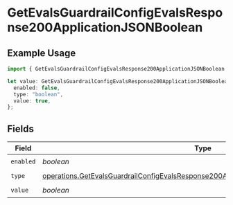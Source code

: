 # GetEvalsGuardrailConfigEvalsResponse200ApplicationJSONBoolean

## Example Usage

```typescript
import { GetEvalsGuardrailConfigEvalsResponse200ApplicationJSONBoolean } from "@orq-ai/node/models/operations";

let value: GetEvalsGuardrailConfigEvalsResponse200ApplicationJSONBoolean = {
  enabled: false,
  type: "boolean",
  value: true,
};
```

## Fields

| Field                                                                                                                                                                                            | Type                                                                                                                                                                                             | Required                                                                                                                                                                                         | Description                                                                                                                                                                                      |
| ------------------------------------------------------------------------------------------------------------------------------------------------------------------------------------------------ | ------------------------------------------------------------------------------------------------------------------------------------------------------------------------------------------------ | ------------------------------------------------------------------------------------------------------------------------------------------------------------------------------------------------ | ------------------------------------------------------------------------------------------------------------------------------------------------------------------------------------------------ |
| `enabled`                                                                                                                                                                                        | *boolean*                                                                                                                                                                                        | :heavy_check_mark:                                                                                                                                                                               | N/A                                                                                                                                                                                              |
| `type`                                                                                                                                                                                           | [operations.GetEvalsGuardrailConfigEvalsResponse200ApplicationJSONResponseBodyData7Type](../../models/operations/getevalsguardrailconfigevalsresponse200applicationjsonresponsebodydata7type.md) | :heavy_check_mark:                                                                                                                                                                               | N/A                                                                                                                                                                                              |
| `value`                                                                                                                                                                                          | *boolean*                                                                                                                                                                                        | :heavy_check_mark:                                                                                                                                                                               | N/A                                                                                                                                                                                              |